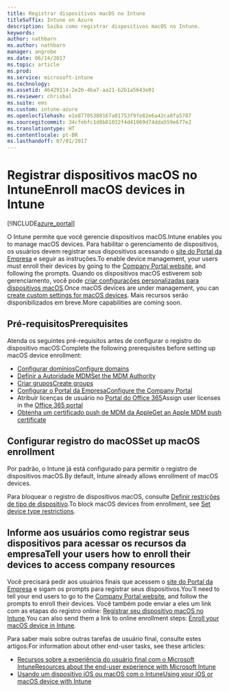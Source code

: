 ```yaml
---
title: Registrar dispositivos macOS no Intune
titleSuffix: Intune on Azure
description: Saiba como registrar dispositivos macOS no Intune.
keywords: 
author: nathbarn
ms.author: nathbarn
manager: angrobe
ms.date: 06/14/2017
ms.topic: article
ms.prod: 
ms.service: microsoft-intune
ms.technology: 
ms.assetid: 46429114-2e26-4ba7-aa21-b2b1a5643e01
ms.reviewer: chrisbal
ms.suite: ems
ms.custom: intune-azure
ms.openlocfilehash: e1e87705380167a01753f9fe82e6a42ca8fa5787
ms.sourcegitcommit: 34cfebfc1d8b81032f4d41869d74dda559e677e2
ms.translationtype: HT
ms.contentlocale: pt-BR
ms.lasthandoff: 07/01/2017
---
```

# <span data-ttu-id="3f373-103">Registrar dispositivos macOS no Intune</span><span class="sxs-lookup"><span data-stu-id="3f373-103">Enroll macOS devices in Intune</span></span>
<a id="enroll-macos-devices-in-intune" class="xliff"></a>

[!INCLUDE[azure_portal](./includes/azure_portal.md)]

<span data-ttu-id="3f373-104">O Intune permite que você gerencie dispositivos macOS.</span><span class="sxs-lookup"><span data-stu-id="3f373-104">Intune enables you to manage macOS devices.</span></span> <span data-ttu-id="3f373-105">Para habilitar o gerenciamento de dispositivos, os usuários devem registrar seus dispositivos acessando o [site do Portal da Empresa](http://portal.manage.microsoft.com) e seguir as instruções.</span><span class="sxs-lookup"><span data-stu-id="3f373-105">To enable device management, your users must enroll their devices by going to the [Company Portal website](http://portal.manage.microsoft.com), and following the prompts.</span></span> <span data-ttu-id="3f373-106">Quando os dispositivos macOS estiverem sob gerenciamento, você pode [criar configurações personalizadas para dispositivos macOS](custom-settings-macos.md).</span><span class="sxs-lookup"><span data-stu-id="3f373-106">Once macOS devices are under management, you can [create custom settings for macOS devices](custom-settings-macos.md).</span></span> <span data-ttu-id="3f373-107">Mais recursos serão disponibilizados em breve.</span><span class="sxs-lookup"><span data-stu-id="3f373-107">More capabilities are coming soon.</span></span>

## <span data-ttu-id="3f373-108">Pré-requisitos</span><span class="sxs-lookup"><span data-stu-id="3f373-108">Prerequisites</span></span>
<a id="prerequisites" class="xliff"></a>

<span data-ttu-id="3f373-109">Atenda os seguintes pré-requisitos antes de configurar o registro do dispositivo macOS:</span><span class="sxs-lookup"><span data-stu-id="3f373-109">Complete the following prerequisites before setting up macOS device enrollment:</span></span>

- [<span data-ttu-id="3f373-110">Configurar domínios</span><span class="sxs-lookup"><span data-stu-id="3f373-110">Configure domains</span></span>](custom-domain-name-configure.md)
- [<span data-ttu-id="3f373-111">Definir a Autoridade MDM</span><span class="sxs-lookup"><span data-stu-id="3f373-111">Set the MDM Authority</span></span>](mdm-authority-set.md)
- [<span data-ttu-id="3f373-112">Criar grupos</span><span class="sxs-lookup"><span data-stu-id="3f373-112">Create groups</span></span>](https://docs.microsoft.com/intune-classic/get-started/start-with-a-paid-subscription-to-microsoft-intune-step-5)
- [<span data-ttu-id="3f373-113">Configurar o Portal da Empresa</span><span class="sxs-lookup"><span data-stu-id="3f373-113">Configure the Company Portal</span></span>](company-portal-app.md)
- <span data-ttu-id="3f373-114">Atribuir licenças de usuário no [Portal do Office 365](http://go.microsoft.com/fwlink/p/?LinkId=698854)</span><span class="sxs-lookup"><span data-stu-id="3f373-114">Assign user licenses in the [Office 365 portal](http://go.microsoft.com/fwlink/p/?LinkId=698854)</span></span>
- [<span data-ttu-id="3f373-115">Obtenha um certificado push de MDM da Apple</span><span class="sxs-lookup"><span data-stu-id="3f373-115">Get an Apple MDM push certificate</span></span>](apple-mdm-push-certificate-get.md)

## <span data-ttu-id="3f373-116">Configurar registro do macOS</span><span class="sxs-lookup"><span data-stu-id="3f373-116">Set up macOS enrollment</span></span>
<a id="set-up-macos-enrollment" class="xliff"></a>

<span data-ttu-id="3f373-117">Por padrão, o Intune já está configurado para permitir o registro de dispositivos macOS.</span><span class="sxs-lookup"><span data-stu-id="3f373-117">By default, Intune already allows enrollment of macOS devices.</span></span>

<span data-ttu-id="3f373-118">Para bloquear o registro de dispositivos macOS, consulte [Definir restrições de tipo de dispositivo](enrollment-restrictions-set.md).</span><span class="sxs-lookup"><span data-stu-id="3f373-118">To block macOS devices from enrollment, see [Set device type restrictions](enrollment-restrictions-set.md).</span></span>

## <span data-ttu-id="3f373-119">Informe aos usuários como registrar seus dispositivos para acessar os recursos da empresa</span><span class="sxs-lookup"><span data-stu-id="3f373-119">Tell your users how to enroll their devices to access company resources</span></span>
<a id="tell-your-users-how-to-enroll-their-devices-to-access-company-resources" class="xliff"></a>

<span data-ttu-id="3f373-120">Você precisará pedir aos usuários finais que acessem o [site do Portal da Empresa](http://portal.manage.microsoft.com) e sigam os prompts para registrar seus dispositivos.</span><span class="sxs-lookup"><span data-stu-id="3f373-120">You'll need to tell your end users to go to the [Company Portal website](http://portal.manage.microsoft.com), and follow the prompts to enroll their devices.</span></span> <span data-ttu-id="3f373-121">Você também pode enviar a eles um link com as etapas do registro online: [Registrar seu dispositivo macOS no Intune](https://docs.microsoft.com/intune-user-help/enroll-your-device-in-intune-macos).</span><span class="sxs-lookup"><span data-stu-id="3f373-121">You can also send them a link to online enrollment steps: [Enroll your macOS device in Intune](https://docs.microsoft.com/intune-user-help/enroll-your-device-in-intune-macos).</span></span>

<span data-ttu-id="3f373-122">Para saber mais sobre outras tarefas de usuário final, consulte estes artigos:</span><span class="sxs-lookup"><span data-stu-id="3f373-122">For information about other end-user tasks, see these articles:</span></span>

- [<span data-ttu-id="3f373-123">Recursos sobre a experiência do usuário final com o Microsoft Intune</span><span class="sxs-lookup"><span data-stu-id="3f373-123">Resources about the end-user experience with Microsoft Intune</span></span>](end-user-educate.md)
- [<span data-ttu-id="3f373-124">Usando um dispositivo iOS ou macOS com o Intune</span><span class="sxs-lookup"><span data-stu-id="3f373-124">Using your iOS or macOS device with Intune</span></span>](https://docs.microsoft.com/intune-user-help/using-your-ios-or-mac-os-x-device-with-intune)
